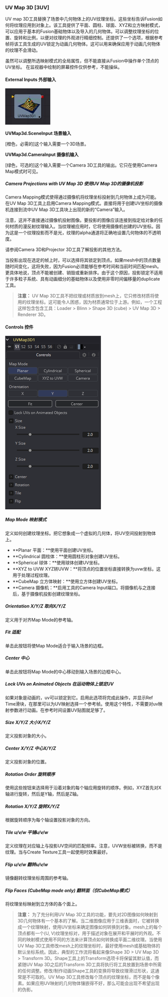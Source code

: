 ### UV Map 3D [3UV]

UV map 3D工具替换了场景中几何物体上的UV纹理坐标。这些坐标告诉Fusion如何将纹理应用到对象上。该工具提供了平面、圆柱、球面、XYZ和立方映射模式，可以应用于基本的Fusion基础物体以及导入的几何物体。可以调整纹理坐标的位置、旋转和比例，以便对纹理的外观进行精细控制。还提供了一个选项，根据参考帧将该工具生成的UV锁定为动画几何物体。这可以用来确保应用于动画几何物体的纹理不会滑动。

虽然可以调整所选映射模式的全局属性，但不能直接从Fusion中操作单个顶点的UV坐标。
在监视器中绘制的屏幕控件仅供参考，不能操纵。

#### External Inputs 外部输入

 ![3UV_tile](images/3UV_tile.jpg)

**UVMap3d.SceneInput 场景输入** 

[橙色，必需的]这个输入需要一个3D场景。

**UVMap3d.CameraInput 摄像机输入** 

[绿色，可选的]这个输入需要一个Camera 3D工具的输出。它只在使用Camera Map模式时可见。

##### Camera Projections with UV Map 3D 使用UV Map 3D的摄像机投影

Camera Mapping模式使得通过摄像机将纹理坐标投射到几何物体上成为可能。在UV Map 3D工具上启用Camera Mapping模式。直接将用于创建UV坐标的摄像机连接到流中UV Map 3D工具块上出现的新的“Camera”输入。

注意，这并不直接通过摄像机投射图像。要投影的图像应该连接到指定给对象的任何材质的漫反射纹理输入。当纹理被应用时，它将使用摄像机创建的UV坐标。因为这是一个纹理投影而不是光，纹理的alpha通道将正确地设置几何物体的不透明度。

请参阅Camera 3D和Projector 3D工具了解投影的其他方法。

当投影出现在选定的帧上时，可以选择将其锁定到顶点。如果mesh中的顶点数量随时间变化，这将失败，因为Fusion必须能够在参考时间和当前时间匹配mesh。更具体地说，顶点不能被创建、销毁或重新排序。由于这个原因，投影锁定不适用于许多粒子系统、具有动画细分的基础物体以及使用非零时间偏移量的duplicate工具。

> **注意：** UV Map 3D工具不把纹理或材质放到mesh上，它只修改材质将使用的纹理坐标。这可能令人困惑，因为材质通常位于上游。例如，一个工程这样包含包含工具：Loader > Blinn > Shape 3D (cube) > UV Map 3D > Renderer 3D。

#### Controls 控件

![3UV_Controls](images/3UV_Controls.png)

##### Map Mode 映射模式

定义如何创建纹理坐标。把它想象成一个虚拟的几何体，将UV空间投射到物体上。

- **Planar 平面：**使用平面创建UV坐标。
- **Cylindrical 圆柱体：**使用圆柱形对象创建UV坐标。
- **Spherical 球体：**使用球体创建UV坐标。
- **XYZ to UVW XYZ转UVW：**将顶点的位置坐标直接转换为uvw坐标。这用于处理过程纹理。
- **CubeMap 立方体映射：**使用立方体创建UV坐标。
- **Camera 摄像机：**启用工具的Camera Input端口。将摄像机与之连接后，基于摄像机投影创建纹理坐标。

##### Orientation X/Y/Z 取向X/Y/Z

定义用于对齐Map Mode的参考轴。

##### Fit 适配

单击此按钮将使Map Mode适合于输入场景的边框。

##### Center 中心

单击此按钮将Map Mode的中心移动到输入场景的边框中心。

##### Lock UVs on Animated Objects 在运动物体上锁定UV

如果对象是动画的，uv可以锁定到它。启用此选项将完成此操作，并显示Ref Time滑块，在那里可以为UV映射选择一个参考帧。使用这个特性，不需要对uv映射参数进行动画。在参考时间设置UV贴图就足够了。

##### Size X/Y/Z 大小X/Y/Z

定义投影对象的大小。

##### Center X/Y/Z 中心X/Y/Z

定义投影对象的位置。

##### Rotation Order 旋转顺序

使用这些按钮来选择用于沿着对象的每个轴应用旋转的顺序。例如，XYZ首先对X轴进行旋转，然后是Y轴，然后是Z轴。

##### Rotation X/Y/Z 旋转X/Y/Z

根据旋转顺序为每个轴设置投影对象的方向。

##### Tile u/v/w 平铺u/v/w

定义纹理在对应轴上与投影UV空间的匹配频率。注意，UVW坐标被转换，而不是纹理。当与Create Texture工具一起使用时效果最好。

##### Flip u/v/w 翻转u/v/w

镜像翻转纹理坐标周围的参考轴。

##### Flip Faces (CubeMap mode only) 翻转面（仅CubeMap模式）

将纹理坐标映射到立方体的各个面上。

> **注意：** 为了充分利用UV Map 3D工具的功能，要先对2D图像如何映射到3D几何物体有一个基本的了解。当二维图像应用于三维表面时，它被转换成一个纹理映射，使用UV坐标来确定图像如何转换到对象。mesh上的每个顶点都有一个(U, V)纹理坐标对，用于描述对象在展开和平展时的外观。不同的映射模式使用不同的方法来计算顶点如何转换成平面二维纹理。当使用UV Map 3D工具修改mesh上的纹理坐标时，最好使用mesh或基础物体的默认坐标系统。因此，典型的工作流将看起来像Shape 3D > UV Map 3D > Transform 3D。Shape工具上的Transform选项卡将保留其默认值，而紧随UV Map 3D之后的Transform 3D工具将执行将工具放置到场景中所需的任何调整。修改/制作动画Shape工具的变换将导致纹理滑过形状，这通常是不可取的。UV Map 3D工具修改每个顶点的纹理坐标，而不是每个像素。如果应用UV映射的几何物体镶嵌得不好，那么可能会出现不希望出现的伪影。